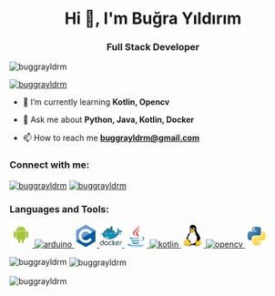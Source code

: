 <h1 align="center">Hi 👋, I'm Buğra Yıldırım</h1>
<h3 align="center">Full Stack Developer</h3>

<p align="left"> <img src="https://komarev.com/ghpvc/?username=buggrayldrm&label=Profile%20views&color=0e75b6&style=flat" alt="buggrayldrm" /> </p>

<p align="left"> <a href="https://github.com/ryo-ma/github-profile-trophy"><img src="https://github-profile-trophy.vercel.app/?username=buggrayldrm" alt="buggrayldrm" /></a> </p>

- 🌱 I’m currently learning **Kotlin, Opencv**

- 💬 Ask me about **Python, Java, Kotlin, Docker**

- 📫 How to reach me **buggrayldrm@gmail.com**

<h3 align="left">Connect with me:</h3>
<p align="left">
<a href="https://twitter.com/buggrayldrm" target="blank"><img align="center" src="https://raw.githubusercontent.com/rahuldkjain/github-profile-readme-generator/master/src/images/icons/Social/twitter.svg" alt="buggrayldrm" height="30" width="40" /></a>
<a href="https://linkedin.com/in/buggrayldrm" target="blank"><img align="center" src="https://raw.githubusercontent.com/rahuldkjain/github-profile-readme-generator/master/src/images/icons/Social/linked-in-alt.svg" alt="buggrayldrm" height="30" width="40" /></a>
</p>

<h3 align="left">Languages and Tools:</h3>
<p align="left"> <a href="https://developer.android.com" target="_blank" rel="noreferrer"> <img src="https://raw.githubusercontent.com/devicons/devicon/master/icons/android/android-original-wordmark.svg" alt="android" width="40" height="40"/> </a> <a href="https://www.arduino.cc/" target="_blank" rel="noreferrer"> <img src="https://cdn.worldvectorlogo.com/logos/arduino-1.svg" alt="arduino" width="40" height="40"/> </a> <a href="https://www.cprogramming.com/" target="_blank" rel="noreferrer"> <img src="https://raw.githubusercontent.com/devicons/devicon/master/icons/c/c-original.svg" alt="c" width="40" height="40"/> </a> <a href="https://www.docker.com/" target="_blank" rel="noreferrer"> <img src="https://raw.githubusercontent.com/devicons/devicon/master/icons/docker/docker-original-wordmark.svg" alt="docker" width="40" height="40"/> </a> <a href="https://www.java.com" target="_blank" rel="noreferrer"> <img src="https://raw.githubusercontent.com/devicons/devicon/master/icons/java/java-original.svg" alt="java" width="40" height="40"/> </a> <a href="https://kotlinlang.org" target="_blank" rel="noreferrer"> <img src="https://www.vectorlogo.zone/logos/kotlinlang/kotlinlang-icon.svg" alt="kotlin" width="40" height="40"/> </a> <a href="https://www.linux.org/" target="_blank" rel="noreferrer"> <img src="https://raw.githubusercontent.com/devicons/devicon/master/icons/linux/linux-original.svg" alt="linux" width="40" height="40"/> </a> <a href="https://opencv.org/" target="_blank" rel="noreferrer"> <img src="https://www.vectorlogo.zone/logos/opencv/opencv-icon.svg" alt="opencv" width="40" height="40"/> </a> <a href="https://www.python.org" target="_blank" rel="noreferrer"> <img src="https://raw.githubusercontent.com/devicons/devicon/master/icons/python/python-original.svg" alt="python" width="40" height="40"/> </a> </p>

<p><img align="left" src="https://github-readme-stats.vercel.app/api/top-langs?username=buggrayldrm&show_icons=true&locale=en&layout=compact" alt="buggrayldrm" /></p>

<p>&nbsp;<img align="center" src="https://github-readme-stats.vercel.app/api?username=buggrayldrm&show_icons=true&locale=en" alt="buggrayldrm" /></p>

<p><img align="center" src="https://github-readme-streak-stats.herokuapp.com/?user=buggrayldrm&" alt="buggrayldrm" /></p>
